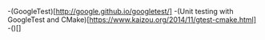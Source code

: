 -(GoogleTest)[http://google.github.io/googletest/]
-(Unit testing with GoogleTest and CMake)[https://www.kaizou.org/2014/11/gtest-cmake.html]
-()[]